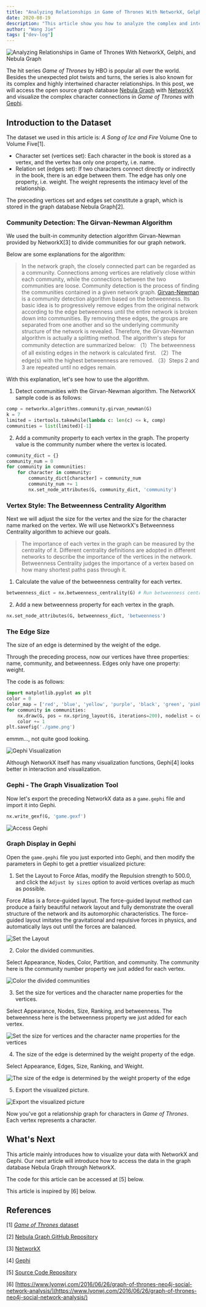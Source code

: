 ```yaml
---
title: "Analyzing Relationships in Game of Thrones With NetworkX, Gelphi, and Nebula Graph (Part One)"
date: 2020-08-19
description: "This article show you how to analyze the complex and intertwined character relationships in Game of Thrones with NetworkX, Gephi, and Nebula Graph."
author: "Wang Jie"
tags: ["dev-log"]
---
```


![Analyzing Relationships in Game of Thrones With NetworkX, Gelphi, and Nebula Graph](https://user-images.githubusercontent.com/57335825/90602643-f2114a80-e1ae-11ea-9fea-0516b8bf71e1.png)

The hit series _Game of Thrones_ by HBO is popular all over the world. Besides the unexpected plot twists and turns, the series is also known for its complex and highly intertwined character relationships. In this post, we will access the open source graph database [Nebula Graph](https://github.com/vesoft-inc/nebula) with [NetworkX](https://networkx.github.io/) and visualize the complex character connections in _Game of Thrones_ with [Gephi](https://gephi.org/).

## Introduction to the Dataset

The dataset we used in this article is: _A Song of Ice and Fire_ Volume One to Volume Five[1].

- Character set (vertices set): Each character in the book is stored as a vertex, and the vertex has only one property, i.e. name.
- Relation set (edges set): If two characters connect directly or indirectly in the book, there is an edge between them. The edge has only one property, i.e. weight. The weight represents the intimacy level of the relationship.

The preceding vertices set and edges set constitute a graph, which is stored in the graph database Nebula Graph[2].

### Community Detection: The Girvan-Newman Algorithm

We used the built-in community detection algorithm Girvan-Newman provided by NetworkX[3] to divide communities for our graph network.

Below are some explanations for the algorithm:

> In the network graph, the closely connected part can be regarded as a community. Connections among vertices are relatively close within each community, while the connections between the two communities are loose. Community detection is the process of finding the communities contained in a given network graph.
> [Girvan-Newman](https://en.wikipedia.org/wiki/Girvan%E2%80%93Newman_algorithm) is a community detection algorithm based on the betweenness. Its basic idea is to progressively remove edges from the original network according to the edge betweenness until the entire network is broken down into communities. By removing these edges, the groups are separated from one another and so the underlying community structure of the network is revealed. Therefore, the Girvan-Newman algorithm is actually a splitting method.
> The algorithm's steps for community detection are summarized below:
> （1）The betweenness of all existing edges in the network is calculated first.
> （2）The edge(s) with the highest betweenness are removed.
> （3）Steps 2 and 3 are repeated until no edges remain.

With this explanation, let's see how to use the algorithm.

1. Detect communities with the Girvan-Newman algorithm. The NetworkX sample code is as follows:

```python
comp = networkx.algorithms.community.girvan_newman(G)
k = 7
limited = itertools.takewhile(lambda c: len(c) <= k, comp)
communities = list(limited)[-1]
```

2. Add a community property to each vertex in the graph. The property value is the community number where the vertex is located.

```python
community_dict = {}
community_num = 0
for community in communities:
    for character in community:
        community_dict[character] = community_num
        community_num += 1
        nx.set_node_attributes(G, community_dict, 'community')
```

### Vertex Style: The Betweenness Centrality Algorithm

Next we will adjust the size for the vertex and the size for the character name marked on the vertex. We will use NetworkX's Betweenness Centrality algorithm to achieve our goals.

> The importance of each vertex in the graph can be measured by the centrality of it. Different centrality definitions are adopted in different networks to describe the importance of the vertices in the network. Betweenness Centrality judges the importance of a vertex based on how many shortest paths pass through it.

1. Calculate the value of the betweenness centrality for each vertex.

```python
betweenness_dict = nx.betweenness_centrality(G) # Run betweenness centrality
```

2. Add a new betweenness property for each vertex in the graph.

```python
nx.set_node_attributes(G, betweenness_dict, 'betweenness')
```

### The Edge Size

The size of an edge is determined by the weight of the edge.

Through the preceding process, now our vertices have three properties: name, community, and betweenness. Edges only have one property: weight.

The code is as follows:

```python
import matplotlib.pyplot as plt
color = 0
color_map = ['red', 'blue', 'yellow', 'purple', 'black', 'green', 'pink']
for community in communities:
    nx.draw(G, pos = nx.spring_layout(G, iterations=200), nodelist = community, node_size = 100, node_color = color_map[color])
    color += 1
plt.savefig('./game.png')
```

emmm..., not quite good looking.

![Gephi Visualization](https://user-images.githubusercontent.com/57335825/90603223-d0fd2980-e1af-11ea-8b71-f80049b8e1e3.png)

Although NetworkX itself has many visualization functions, Gephi[4] looks better in interaction and visualization.

### Gephi - The Graph Visualization Tool 

Now let's export the preceding NetworkX data as a `game.gephi` file and import it into Gephi.

```python
nx.write_gexf(G, 'game.gexf')
```

![Access Gephi](https://user-images.githubusercontent.com/57335825/90603357-0ace3000-e1b0-11ea-8842-19756a8fcff3.png)

### Graph Display in Gephi

Open the `game.gephi` file you just exported into Gephi, and then modify the parameters in Gephi to get a prettier visualized picture:

1. Set the Layout to Force Atlas, modify the Repulsion strength to 500.0, and click the `Adjust by sizes` option to avoid vertices overlap as much as possible.

Force Atlas is a force-guided layout. The force-guided layout method can produce a fairly beautiful network layout and fully demonstrate the overall structure of the network and its automorphic characteristics. The force-guided layout imitates the gravitational and repulsive forces in physics, and automatically lays out until the forces are balanced.

![Set the Layout](https://user-images.githubusercontent.com/57335825/90603579-5a146080-e1b0-11ea-93bf-ad65e81cde46.png)

2. Color the divided communities.

Select Appearance, Nodes, Color, Partition, and community. The community here is the community number property we just added for each vertex.

![Color the divided communities](https://user-images.githubusercontent.com/57335825/90603677-7b754c80-e1b0-11ea-8ad6-8028e10d6c8e.png)

3. Set the size for vertices and the character name properties for the vertices.

Select Appearance, Nodes, Size, Ranking, and betweenness. The betweenness here is the betweenness property we just added for each vertex.

![Set the size for vertices and the character name properties for the vertices](https://user-images.githubusercontent.com/57335825/90603727-9051e000-e1b0-11ea-924d-a0ba8ac799fe.png)

4. The size of the edge is determined by the weight property of the edge.

Select Appearance, Edges, Size, Ranking, and Weight.

![The size of the edge is determined by the weight property of the edge](https://user-images.githubusercontent.com/57335825/90603783-a8296400-e1b0-11ea-952a-e687f37b2b62.png)

5. Export the visualized picture.

![Export the visualized picture](https://user-images.githubusercontent.com/57335825/90603823-bbd4ca80-e1b0-11ea-8c3e-b1c225844f01.png)

Now you've got a relationship graph for characters in _Game of Thrones_. Each vertex represents a character.

## What's Next

This article mainly introduces how to visualize your data with NetworkX and Gephi. Our next article will introduce how to access the data in the graph database Nebula Graph through NetworkX.

The code for this article can be accessed at [5] below.

This article is inspired by [6] below.

## References

[1] [_Game of Thrones_ dataset](https://www.kaggle.com/mmmarchetti/game-of-thrones-dataset)

[2] [Nebula Graph GitHub Repository](https://github.com/vesoft-inc/nebula)

[3] [NetworkX](https://networkx.github.io/)

[4] [Gephi](https://gephi.org/)

[5] [Source Code Repository](https://github.com/jievince/nx2gephi)

[6] [https://www.lyonwj.com/2016/06/26/graph-of-thrones-neo4j-social-network-analysis/](https://www.lyonwj.com/2016/06/26/graph-of-thrones-neo4j-social-network-analysis/)